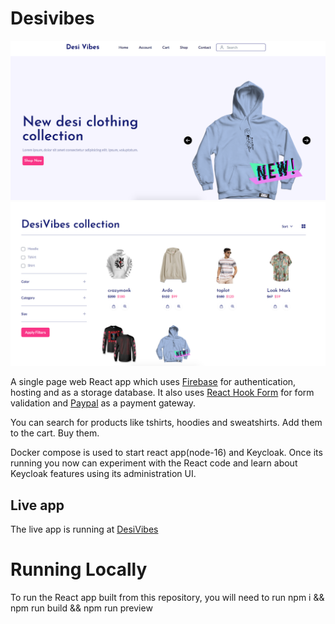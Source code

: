 # Desivibes

![alt text](./src/images/dv1.png)
![alt text](./src/images/dv2.png)

A single page web React app which uses [Firebase](https://firebase.google.com/) for authentication, hosting and as a storage database. It also uses [React Hook Form](https://react-hook-form.com/api/useform/) for form validation and [Paypal](https://developer.paypal.com/home) as a payment gateway.

You can search for products like tshirts, hoodies and sweatshirts.
Add them to the cart.
Buy them.

Docker compose is used to start react app(node-16) and Keycloak. Once its running you
now can experiment with the React code and learn about Keycloak
features using its administration UI.

## Live app

The live app is running at [DesiVibes](https://desivibes-a02a5.web.app/)

# Running Locally

To run the React app built from this repository, you will need to run npm i && npm run build && npm run preview
